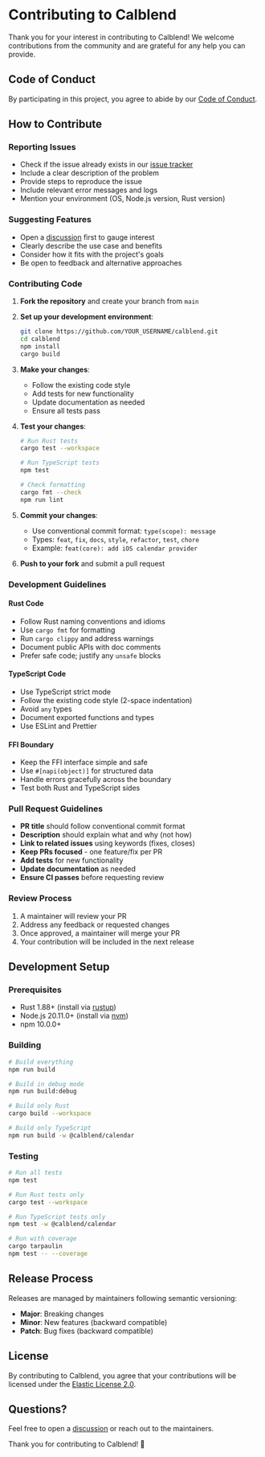 # Contributing to Calblend

Thank you for your interest in contributing to Calblend! We welcome contributions from the community and are grateful for any help you can provide.

## Code of Conduct

By participating in this project, you agree to abide by our [Code of Conduct](CODE_OF_CONDUCT.md).

## How to Contribute

### Reporting Issues

- Check if the issue already exists in our [issue tracker](https://github.com/calblend/calblend/issues)
- Include a clear description of the problem
- Provide steps to reproduce the issue
- Include relevant error messages and logs
- Mention your environment (OS, Node.js version, Rust version)

### Suggesting Features

- Open a [discussion](https://github.com/calblend/calblend/discussions) first to gauge interest
- Clearly describe the use case and benefits
- Consider how it fits with the project's goals
- Be open to feedback and alternative approaches

### Contributing Code

1. **Fork the repository** and create your branch from `main`
2. **Set up your development environment**:
   ```bash
   git clone https://github.com/YOUR_USERNAME/calblend.git
   cd calblend
   npm install
   cargo build
   ```

3. **Make your changes**:
   - Follow the existing code style
   - Add tests for new functionality
   - Update documentation as needed
   - Ensure all tests pass

4. **Test your changes**:
   ```bash
   # Run Rust tests
   cargo test --workspace
   
   # Run TypeScript tests
   npm test
   
   # Check formatting
   cargo fmt --check
   npm run lint
   ```

5. **Commit your changes**:
   - Use conventional commit format: `type(scope): message`
   - Types: `feat`, `fix`, `docs`, `style`, `refactor`, `test`, `chore`
   - Example: `feat(core): add iOS calendar provider`

6. **Push to your fork** and submit a pull request

### Development Guidelines

#### Rust Code
- Follow Rust naming conventions and idioms
- Use `cargo fmt` for formatting
- Run `cargo clippy` and address warnings
- Document public APIs with doc comments
- Prefer safe code; justify any `unsafe` blocks

#### TypeScript Code
- Use TypeScript strict mode
- Follow the existing code style (2-space indentation)
- Avoid `any` types
- Document exported functions and types
- Use ESLint and Prettier

#### FFI Boundary
- Keep the FFI interface simple and safe
- Use `#[napi(object)]` for structured data
- Handle errors gracefully across the boundary
- Test both Rust and TypeScript sides

### Pull Request Guidelines

- **PR title** should follow conventional commit format
- **Description** should explain what and why (not how)
- **Link to related issues** using keywords (fixes, closes)
- **Keep PRs focused** - one feature/fix per PR
- **Add tests** for new functionality
- **Update documentation** as needed
- **Ensure CI passes** before requesting review

### Review Process

1. A maintainer will review your PR
2. Address any feedback or requested changes
3. Once approved, a maintainer will merge your PR
4. Your contribution will be included in the next release

## Development Setup

### Prerequisites
- Rust 1.88+ (install via [rustup](https://rustup.rs/))
- Node.js 20.11.0+ (install via [nvm](https://github.com/nvm-sh/nvm))
- npm 10.0.0+

### Building
```bash
# Build everything
npm run build

# Build in debug mode
npm run build:debug

# Build only Rust
cargo build --workspace

# Build only TypeScript
npm run build -w @calblend/calendar
```

### Testing
```bash
# Run all tests
npm test

# Run Rust tests only
cargo test --workspace

# Run TypeScript tests only
npm test -w @calblend/calendar

# Run with coverage
cargo tarpaulin
npm test -- --coverage
```

## Release Process

Releases are managed by maintainers following semantic versioning:
- **Major**: Breaking changes
- **Minor**: New features (backward compatible)
- **Patch**: Bug fixes (backward compatible)

## License

By contributing to Calblend, you agree that your contributions will be licensed under the [Elastic License 2.0](LICENSE).

## Questions?

Feel free to open a [discussion](https://github.com/calblend/calblend/discussions) or reach out to the maintainers.

Thank you for contributing to Calblend! 🎉